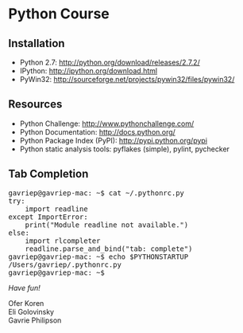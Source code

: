 Python Course
=============

Installation
------------

* Python 2.7: http://python.org/download/releases/2.7.2/
* IPython: http://ipython.org/download.html
* PyWin32: http://sourceforge.net/projects/pywin32/files/pywin32/

Resources
---------

* Python Challenge: http://www.pythonchallenge.com/
* Python Documentation: http://docs.python.org/
* Python Package Index (PyPI): http://pypi.python.org/pypi
* Python static analysis tools: pyflakes (simple), pylint, pychecker

Tab Completion
--------------

<pre>
gavriep@gavriep-mac: ~$ cat ~/.pythonrc.py 
try:
    import readline
except ImportError:
    print("Module readline not available.")
else:
    import rlcompleter
    readline.parse_and_bind("tab: complete")
gavriep@gavriep-mac: ~$ echo $PYTHONSTARTUP 
/Users/gavriep/.pythonrc.py
gavriep@gavriep-mac: ~$ 
</pre>


*Have fun!*

Ofer Koren<br>
Eli Golovinsky<br>
Gavrie Philipson<br>
